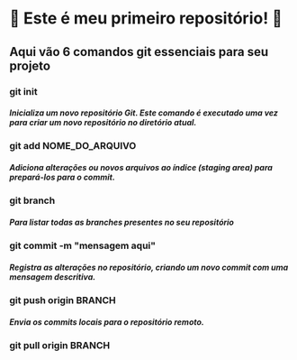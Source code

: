 # 🎇 __Este é meu primeiro repositório!__ 🎇
## Aqui vão 6 comandos git essenciais para seu projeto


### __git init__ 

##### Inicializa um novo repositório Git. Este comando é executado uma vez para criar um novo repositório no diretório atual.

### __git add__ NOME_DO_ARQUIVO

##### Adiciona alterações ou novos arquivos ao índice (staging area) para prepará-los para o commit.

### __git branch__ 

##### Para listar todas as branches presentes no seu repositório

### __git commit__ -m "mensagem aqui"

##### Registra as alterações no repositório, criando um novo commit com uma mensagem descritiva.

### __git push__ origin BRANCH

##### Envia os commits locais para o repositório remoto.

### __git pull__ origin BRANCH
